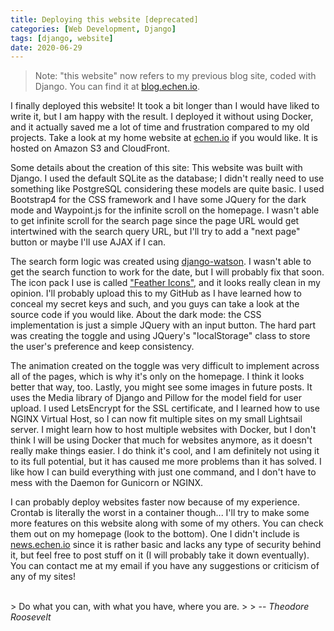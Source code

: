 ```yaml
---
title: Deploying this website [deprecated]
categories: [Web Development, Django]
tags: [django, website]
date: 2020-06-29
---
```


> Note: "this website" now refers to my previous blog site, coded with Django. You can find it at [blog.echen.io](https://blog.echen.io).

I finally deployed this website! It took a bit longer than I would have liked to write it, but I am happy with the result. I deployed it without using Docker, and it actually saved me a lot of time and frustration compared to my old projects. Take a look at my home website at [echen.io][echen.io] if you would like. It is hosted on Amazon S3 and CloudFront.

Some details about the creation of this site: This website was built with Django. I used the default SQLite as the database; I didn't really need to use something like PostgreSQL considering these models are quite basic. I used Bootstrap4 for the CSS framework and I have some JQuery for the dark mode and Waypoint.js for the infinite scroll on the homepage. I wasn't able to get infinite scroll for the search page since the page URL would get intertwined with the search query URL, but I'll try to add a "next page" button or maybe I'll use AJAX if I can.

The search form logic was created using [django-watson][django-watson]. I wasn't able to get the search function to work for the date, but I will probably fix that soon. The icon pack I use is called ["Feather Icons"][feather-icons], and it looks really clean in my opinion. I'll probably upload this to my GitHub as I have learned how to conceal my secret keys and such, and you guys can take a look at the source code if you would like. About the dark mode: the CSS implementation is just a simple JQuery with an input button. The hard part was creating the toggle and using JQuery's "localStorage" class to store the user's preference and keep consistency.

The animation created on the toggle was very difficult to implement across all of the pages, which is why it's only on the homepage. I think it looks better that way, too. Lastly, you might see some images in future posts. It uses the Media library of Django and Pillow for the model field for user upload. I used LetsEncrypt for the SSL certificate, and I learned how to use NGINX Virtual Host, so I can now fit multiple sites on my small Lightsail server. I might learn how to host multiple websites with Docker, but I don't think I will be using Docker that much for websites anymore, as it doesn't really make things easier. I do think it's cool, and I am definitely not using it to its full potential, but it has caused me more problems than it has solved. I like how I can build everything with just one command, and I don't have to mess with the Daemon for Gunicorn or NGINX.

I can probably deploy websites faster now because of my experience. Crontab is literally the worst in a container though... I'll try to make some more features on this website along with some of my others. You can check them out on my homepage (look to the bottom). One I didn't include is [news.echen.io][news] since it is rather basic and lacks any type of security behind it, but feel free to post stuff on it (I will probably take it down eventually). You can contact me at my email if you have any suggestions or criticism of any of my sites!

<br>
> Do what you can, with what you have, where you are.
>
> -- <cite>Theodore Roosevelt</cite>

[django-watson]: https://github.com/etianen/django-watson
[echen.io]: https://echen.io
[feather-icons]: http://feathericons.com/
[news]: https://news.echen.io